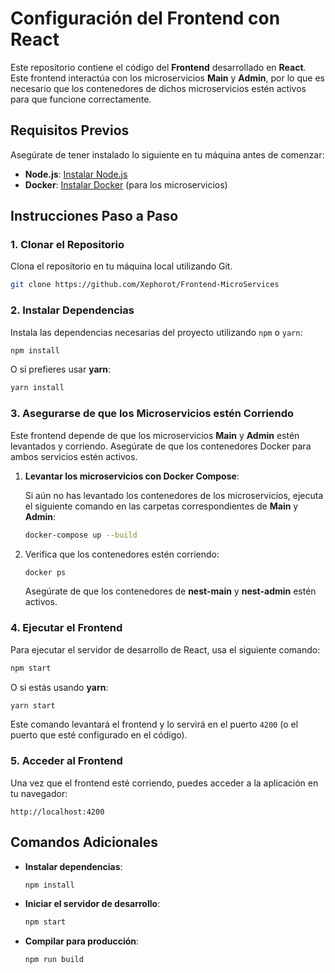 
# Configuración del Frontend con React

Este repositorio contiene el código del **Frontend** desarrollado en **React**. Este frontend interactúa con los microservicios **Main** y **Admin**, por lo que es necesario que los contenedores de dichos microservicios estén activos para que funcione correctamente.

## Requisitos Previos

Asegúrate de tener instalado lo siguiente en tu máquina antes de comenzar:
- **Node.js**: [Instalar Node.js](https://nodejs.org/)
- **Docker**: [Instalar Docker](https://docs.docker.com/get-docker/) (para los microservicios)

## Instrucciones Paso a Paso

### 1. Clonar el Repositorio

Clona el repositorio en tu máquina local utilizando Git.

```bash
git clone https://github.com/Xephorot/Frontend-MicroServices
```

### 2. Instalar Dependencias

Instala las dependencias necesarias del proyecto utilizando `npm` o `yarn`:

```bash
npm install
```

O si prefieres usar **yarn**:

```bash
yarn install
```

### 3. Asegurarse de que los Microservicios estén Corriendo

Este frontend depende de que los microservicios **Main** y **Admin** estén levantados y corriendo. Asegúrate de que los contenedores Docker para ambos servicios estén activos.

1. **Levantar los microservicios con Docker Compose**:

   Si aún no has levantado los contenedores de los microservicios, ejecuta el siguiente comando en las carpetas correspondientes de **Main** y **Admin**:

   ```bash
   docker-compose up --build
   ```

2. Verifica que los contenedores estén corriendo:

   ```bash
   docker ps
   ```

   Asegúrate de que los contenedores de **nest-main** y **nest-admin** estén activos.

### 4. Ejecutar el Frontend

Para ejecutar el servidor de desarrollo de React, usa el siguiente comando:

```bash
npm start
```

O si estás usando **yarn**:

```bash
yarn start
```

Este comando levantará el frontend y lo servirá en el puerto `4200` (o el puerto que esté configurado en el código).

### 5. Acceder al Frontend

Una vez que el frontend esté corriendo, puedes acceder a la aplicación en tu navegador:

```
http://localhost:4200
```

## Comandos Adicionales

- **Instalar dependencias**:
  ```bash
  npm install
  ```

- **Iniciar el servidor de desarrollo**:
  ```bash
  npm start
  ```

- **Compilar para producción**:
  ```bash
  npm run build
  ```